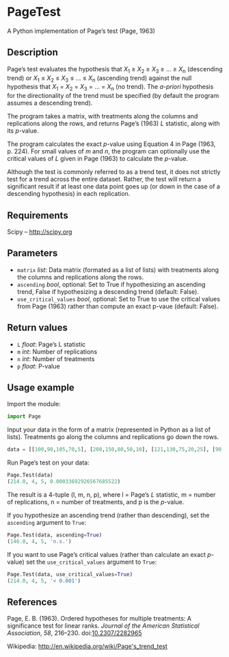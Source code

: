 # PageTest

A Python implementation of Page’s test (Page, 1963)


## Description

Page’s test evaluates the hypothesis that *X*<sub>1</sub> &ge; *X*<sub>2</sub> &ge; *X*<sub>3</sub> &ge; ... &ge; *X*<sub>n</sub> (descending trend) or *X*<sub>1</sub> &le; *X*<sub>2</sub> &le; *X*<sub>3</sub> &le; ... &le; *X*<sub>n</sub> (ascending trend) against the null hypothesis that *X*<sub>1</sub> = *X*<sub>2</sub> = *X*<sub>3</sub> = ... = *X*<sub>n</sub> (no trend). The *a-priori* hypothesis for the directionality of the trend must be specified (by default the program assumes a descending trend).

The program takes a matrix, with treatments along the columns and replications along the rows, and returns Page’s (1963) *L* statistic, along with its *p*-value.

The program calculates the exact *p*-value using Equation 4 in Page (1963, p. 224). For small values of *m* and *n*, the program can optionally use the critical values of *L* given in Page (1963) to calculate the *p*-value.

Although the test is commonly referred to as a trend test, it does not strictly test for a trend across the entire dataset. Rather, the test will return a significant result if at least one data point goes up (or down in the case of a descending hypothesis) in each replication.


## Requirements

Scipy – http://scipy.org


## Parameters

- ```matrix``` *list*: Data matrix (formated as a list of lists) with treatments along the columns and replications along the rows.
- ```ascending``` *bool*, optional: Set to True if hypothesizing an ascending trend, False if hypothesizing a descending trend (default: False).
- ```use_critical_values``` *bool*, optional: Set to True to use the critical values from Page (1963) rather than compute an exact p-vaue (default: False).


## Return values

- ```L``` *float*: Page’s L statistic
- ```m``` *int*: Number of replications
- ```n``` *int*: Number of treatments
- ```p``` *float*: P-value


## Usage example

Import the module:

```python
import Page
```

Input your data in the form of a matrix (represented in Python as a list of lists). Treatments go along the columns and replications go down the rows.

```python
data = [[100,90,105,70,5], [200,150,80,50,10], [121,130,75,20,25], [90,75,76,54,32]]
```

Run Page’s test on your data:

```python
Page.Test(data)
(214.0, 4, 5, 0.00033692926567685522)
```

The result is a 4-tuple (l, m, n, p), where l = Page’s *L* statistic, m = number of replications, n = number of treatments, and p is the *p*-value.

If you hypothesize an ascending trend (rather than descending), set the ```ascending``` argument to ```True```:

```python
Page.Test(data, ascending=True)
(146.0, 4, 5, 'n.s.')
```

If you want to use Page’s critical values (rather than calculate an exact *p*-value) set the ```use_critical_values``` argument to ```True```:

```python
Page.Test(data, use_critical_values=True)
(214.0, 4, 5, '< 0.001')
```


## References

Page, E. B. (1963). Ordered hypotheses for multiple treatments: A significance test for linear ranks. *Journal of the American Statistical Association*, *58*, 216–230. doi:[10.2307/2282965](http://dx.doi.org/10.2307%2F2282965)

Wikipedia: http://en.wikipedia.org/wiki/Page's_trend_test

